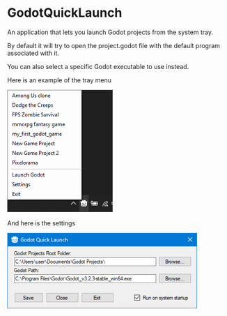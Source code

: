 # GodotQuickLaunch
An application that lets you launch Godot projects from the system tray.

By default it will try to open the project.godot file with the default program associated with it.

You can also select a specific Godot executable to use instead.

Here is an example of the tray menu

![](screenshots/screen-1.png)

And here is the settings

![](screenshots/screen-2.png)
